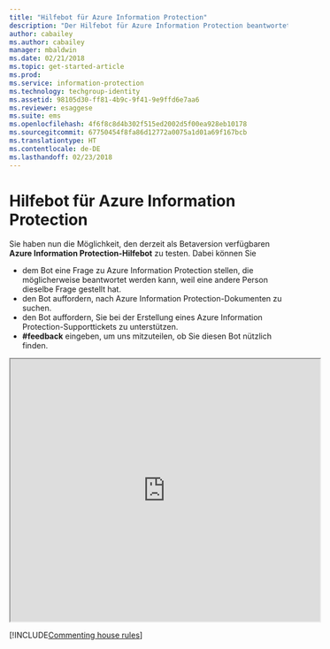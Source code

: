 ```yaml
---
title: "Hilfebot für Azure Information Protection"
description: "Der Hilfebot für Azure Information Protection beantwortet Ihre Fragen und unterstützt Sie beim Suchen von Dokumenten oder Erstellen eines Supporttickets, falls Sie technische Unterstützung benötigen."
author: cabailey
ms.author: cabailey
manager: mbaldwin
ms.date: 02/21/2018
ms.topic: get-started-article
ms.prod: 
ms.service: information-protection
ms.technology: techgroup-identity
ms.assetid: 98105d30-ff81-4b9c-9f41-9e9ffd6e7aa6
ms.reviewer: esaggese
ms.suite: ems
ms.openlocfilehash: 4f6f8c8d4b302f515ed2002d5f00ea928eb10178
ms.sourcegitcommit: 67750454f8fa86d12772a0075a1d01a69f167bcb
ms.translationtype: HT
ms.contentlocale: de-DE
ms.lasthandoff: 02/23/2018
---
```

# <a name="help-bot-for-azure-information-protection"></a>Hilfebot für Azure Information Protection

Sie haben nun die Möglichkeit, den derzeit als Betaversion verfügbaren **Azure Information Protection-Hilfebot** zu testen. Dabei können Sie

- dem Bot eine Frage zu Azure Information Protection stellen, die möglicherweise beantwortet werden kann, weil eine andere Person dieselbe Frage gestellt hat.
- den Bot auffordern, nach Azure Information Protection-Dokumenten zu suchen.
- den Bot auffordern, Sie bei der Erstellung eines Azure Information Protection-Supporttickets zu unterstützen.
- **#feedback** eingeben, um uns mitzuteilen, ob Sie diesen Bot nützlich finden.


<iframe width="560" height="475" src="https://webchat.botframework.com/embed/AIPformalBOT?s=SwZOTnCyj6w.cwA.zYE.Wdf87z08R7NHjtaev84v0nLC0urEfQJ2_5bUgvtIR9Q"></iframe>


[!INCLUDE[Commenting house rules](../includes/houserules.md)]

